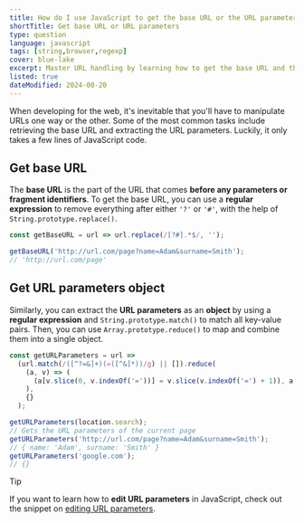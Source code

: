 ```yaml
---
title: How do I use JavaScript to get the base URL or the URL parameters?
shortTitle: Get base URL or URL parameters
type: question
language: javascript
tags: [string,browser,regexp]
cover: blue-lake
excerpt: Master URL handling by learning how to get the base URL and the URL parameters as an object in JavaScript.
listed: true
dateModified: 2024-08-20
---
```


When developing for the web, it's inevitable that you'll have to manipulate URLs one way or the other. Some of the most common tasks include retrieving the base URL and extracting the URL parameters. Luckily, it only takes a few lines of JavaScript code.

## Get base URL

The **base URL** is the part of the URL that comes **before any parameters or fragment identifiers**. To get the base URL, you can use a **regular expression** to remove everything after either `'?'` or `'#'`, with the help of `String.prototype.replace()`.

```js
const getBaseURL = url => url.replace(/[?#].*$/, '');

getBaseURL('http://url.com/page?name=Adam&surname=Smith');
// 'http://url.com/page'
```

## Get URL parameters object

Similarly, you can extract the **URL parameters** as an **object** by using a **regular expression** and `String.prototype.match()` to match all key-value pairs. Then, you can use `Array.prototype.reduce()` to map and combine them into a single object.

```js
const getURLParameters = url =>
  (url.match(/([^?=&]+)(=([^&]*))/g) || []).reduce(
    (a, v) => (
      (a[v.slice(0, v.indexOf('='))] = v.slice(v.indexOf('=') + 1)), a
    ),
    {}
  );

getURLParameters(location.search);
// Gets the URL parameters of the current page
getURLParameters('http://url.com/page?name=Adam&surname=Smith');
// { name: 'Adam', surname: 'Smith' }
getURLParameters('google.com');
// {}
```

> [!TIP]
>
> If you want to learn how to **edit URL parameters** in JavaScript, check out the snippet on [editing URL parameters](/js/s/edit-url-params).
